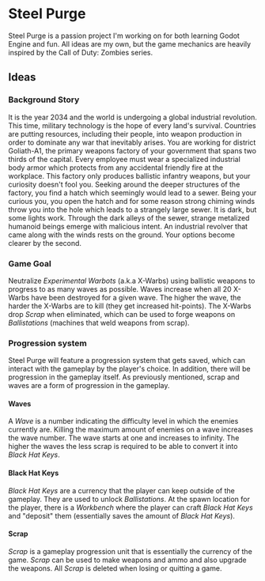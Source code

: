# Steel Purge

Steel Purge is a passion project I'm working on for both learning Godot Engine and fun.
All ideas are my own, but the game mechanics are heavily inspired by the Call of Duty: 
Zombies series.

## Ideas

### Background Story

It is the year 2034 and the world is undergoing a global industrial revolution. This time,
military technology is the hope of every land's survival. Countries are putting
resources, including their people, into weapon production in order to dominate any war 
that inevitably arises. You are working for district Goliath-A1, the primary weapons 
factory of your government that spans two thirds of the capital. Every employee must wear 
a specialized industrial body armor which protects from any accidental friendly fire at 
the workplace. This factory only produces ballistic infantry weapons, but your curiosity
doesn't fool you. Seeking around the deeper structures of the factory, you find a hatch
which seemingly would lead to a sewer. Being your curious you, you open the hatch and for
some reason strong chiming winds throw you into the hole which leads to a strangely large
sewer. It is dark, but some lights work. Through the dark alleys of the sewer, strange
metalized humanoid beings emerge with malicious intent. An industrial revolver that came 
along with the winds rests on the ground. Your options become clearer by the second. 

### Game Goal

Neutralize *Experimental Warbots* (a.k.a X-Warbs) using ballistic weapons to progress to 
as many waves as possible. Waves increase when all 20 X-Warbs have been destroyed for a 
given wave. The higher the wave, the harder the X-Warbs are to kill (they get increased
hit-points). The X-Warbs drop *Scrap* when eliminated, which can be used to forge weapons
on *Ballistations* (machines that weld weapons from scrap). 

### Progression system

Steel Purge will feature a progression system that gets saved, which can interact with the gameplay
by the player's choice. In addition, there will be progression in the gameplay itself. As previously
mentioned, scrap and waves are a form of progression in the gameplay.

#### Waves

A *Wave* is a number indicating the difficulty level in which the enemies currently are. Killing the 
maximum amount of enemies on a wave increases the wave number. The wave starts at one and increases 
to infinity. The higher the waves the less scrap is required to be able to convert it into *Black Hat Keys*.

#### Black Hat Keys

*Black Hat Keys* are a currency that the player can keep outside of the gameplay. They are used to unlock 
*Ballistations*. At the spawn location for the player, there is a *Workbench* where the player can craft 
*Black Hat Keys* and "deposit" them (essentially saves the amount of *Black Hat Keys*). 

#### Scrap

*Scrap* is a gameplay progression unit that is essentially the currency of the game. *Scrap* can be used
to make weapons and ammo and also upgrade the weapons. All *Scrap* is deleted when losing or quitting a game.  

